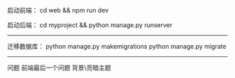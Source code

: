 启动前端：
cd web && npm run dev

启动后端：
cd myproject &&
python manage.py runserver


---

迁移数据库：
python manage.py makemigrations
python manage.py migrate

---
问题
前端最后一个问题
背景\亮暗主题

